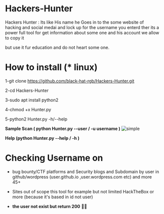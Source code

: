 # Hackers-Hunter
Hackers Hunter : Its like His name he Goes in to the some website of hacking and social medai and lock up for the username you enterd ther
its a power full tool for get information about some one and his account
we allow to copy it 

but use it fur education and do not heart some one.
# How to install (* linux)
1-git clone https://github.com/black-hat-rgb/Hackers-Hunter.git




2-cd Hackers-Hunter



3-sudo apt install python2



4-chmod +x Hunter.py



5-python2 Hunter.py -h/--help





**Sample Scan ( python Hunter.py --user / -u  username )**
![simple](https://github.com/black-hat-rgb/Hackers-Hunter/blob/main/Hacker-Hunter.png) 

**Help (python Hunter.py --help / -h )**



# Checking Username on
* bug bounty/CTF platforms and Security blogs and Subdomain by user in github/wordpress (user.github.io ,user.wordpress.com etc) and more 45+
* Sites out of scope this tool for example but not limited HackTheBox or more (because it's based in id not user)


* **the user not exist but return 200** :thinking::monocle_face:
